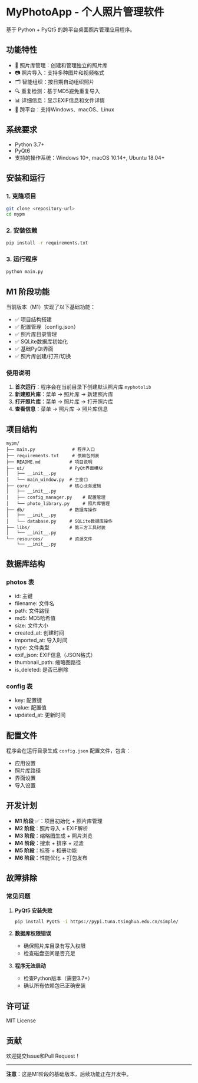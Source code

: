 # MyPhotoApp - 个人照片管理软件

基于 Python + PyQt5 的跨平台桌面照片管理应用程序。

## 功能特性

- 📁 照片库管理：创建和管理独立的照片库
- 📷 照片导入：支持多种图片和视频格式
- 🗂️ 智能组织：按日期自动组织照片
- 🔍 重复检测：基于MD5避免重复导入
- 📊 详细信息：显示EXIF信息和文件详情
- 🎯 跨平台：支持Windows、macOS、Linux

## 系统要求

- Python 3.7+
- PyQt6
- 支持的操作系统：Windows 10+, macOS 10.14+, Ubuntu 18.04+

## 安装和运行

### 1. 克隆项目
```bash
git clone <repository-url>
cd mypm
```

### 2. 安装依赖
```bash
pip install -r requirements.txt
```

### 3. 运行程序
```bash
python main.py
```

## M1 阶段功能

当前版本（M1）实现了以下基础功能：

- ✅ 项目结构搭建
- ✅ 配置管理（config.json）
- ✅ 照片库目录管理
- ✅ SQLite数据库初始化
- ✅ 基础PyQt界面
- ✅ 照片库创建/打开/切换

### 使用说明

1. **首次运行**：程序会在当前目录下创建默认照片库 `myphotolib`
2. **新建照片库**：菜单 → 照片库 → 新建照片库
3. **打开照片库**：菜单 → 照片库 → 打开照片库
4. **查看信息**：菜单 → 照片库 → 照片库信息

## 项目结构

```
mypm/
├── main.py              # 程序入口
├── requirements.txt     # 依赖包列表
├── README.md           # 项目说明
├── ui/                 # PyQt界面模块
│   ├── __init__.py
│   └── main_window.py  # 主窗口
├── core/               # 核心业务逻辑
│   ├── __init__.py
│   ├── config_manager.py    # 配置管理
│   └── photo_library.py     # 照片库管理
├── db/                 # 数据库操作
│   ├── __init__.py
│   └── database.py     # SQLite数据库操作
├── libs/               # 第三方工具封装
│   └── __init__.py
└── resources/          # 资源文件
    └── __init__.py
```

## 数据库结构

### photos 表
- id: 主键
- filename: 文件名
- path: 文件路径
- md5: MD5哈希值
- size: 文件大小
- created_at: 创建时间
- imported_at: 导入时间
- type: 文件类型
- exif_json: EXIF信息（JSON格式）
- thumbnail_path: 缩略图路径
- is_deleted: 是否已删除

### config 表
- key: 配置键
- value: 配置值
- updated_at: 更新时间

## 配置文件

程序会在运行目录生成 `config.json` 配置文件，包含：

- 应用设置
- 照片库路径
- 界面设置
- 导入设置

## 开发计划

- **M1 阶段** ✅：项目初始化 + 照片库管理
- **M2 阶段**：照片导入 + EXIF解析
- **M3 阶段**：缩略图生成 + 照片浏览
- **M4 阶段**：搜索 + 排序 + 过滤
- **M5 阶段**：标签 + 相册功能
- **M6 阶段**：性能优化 + 打包发布

## 故障排除

### 常见问题

1. **PyQt5 安装失败**
   ```bash
   pip install PyQt5 -i https://pypi.tuna.tsinghua.edu.cn/simple/
   ```

2. **数据库权限错误**
   - 确保照片库目录有写入权限
   - 检查磁盘空间是否充足

3. **程序无法启动**
   - 检查Python版本（需要3.7+）
   - 确认所有依赖包已正确安装

## 许可证

MIT License

## 贡献

欢迎提交Issue和Pull Request！

---

**注意**：这是M1阶段的基础版本，后续功能正在开发中。